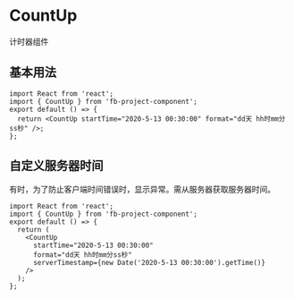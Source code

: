# CountUp

计时器组件

## 基本用法

```tsx
import React from 'react';
import { CountUp } from 'fb-project-component';
export default () => {
  return <CountUp startTime="2020-5-13 00:30:00" format="dd天 hh时mm分ss秒" />;
};
```

## 自定义服务器时间

有时，为了防止客户端时间错误时，显示异常。需从服务器获取服务器时间。

```tsx
import React from 'react';
import { CountUp } from 'fb-project-component';
export default () => {
  return (
    <CountUp
      startTime="2020-5-13 00:30:00"
      format="dd天 hh时mm分ss秒"
      serverTimestamp={new Date('2020-5-13 00:30:00').getTime()}
    />
  );
};
```

<API src='../../src/CountUp/CountUp.tsx'/>
